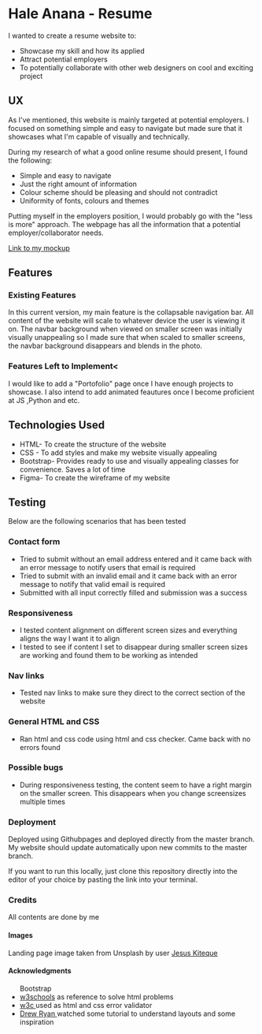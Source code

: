 <h1>Hale Anana - Resume </h1>

I wanted to create a resume website to:
<ul>
<li> Showcase my skill and how its applied </li>
<li> Attract potential employers </li>
<li> To potentially collaborate with other web designers on cool and exciting project</li>
</ul>

<h2> UX </h2>
As I've mentioned, this website is mainly targeted at potential employers. I focused on something simple and easy to navigate but made sure that it showcases what I'm capable of visually and technically.

During my research of what a good online resume should present, I found the following:

<ul>

<li> Simple and easy to navigate</li>
<li> Just  the right amount of information </li>
<li> Colour scheme should be pleasing and should not contradict</li>
<li> Uniformity of fonts, colours and themes</li>
</ul>

Putting myself in the employers position, I would probably go with the "less is more" approach.
The webpage has all the information that a potential employer/collaborator needs.


<a href="https://www.figma.com/file/uSBSgPJTvIpOQyNAWUnOl7/resume-website?node-id=0%3A1" target="_blank"> Link to my mockup</a>

<h2>Features</h2>

<h3>Existing Features</h3>

In this current version, my main feature is the collapsable navigation bar. All content of the website will scale to whatever device the user is viewing it on.
The navbar background when viewed on smaller screen was initially visually unappealing so I made sure that when scaled to smaller screens, the navbar background disappears and blends in the photo.


<h3>Features Left to Implement<</h3>
I would like to add a "Portofolio" page once I have enough projects to showcase.
I also intend to add animated feautures once I become proficient at JS ,Python and etc.

<h2>Technologies Used</h2>
<ul>
<li>HTML- To create the structure of the website</li>
<li>CSS - To add styles and make my website visually appealing</li>
<li>Bootstrap- Provides ready to use and visually appealing classes for convenience. Saves a lot of time </li>
<li>Figma- To create the wireframe of my website</li>
</ul>

<h2>Testing </h2>

Below are the following scenarios that has been tested

<h3>Contact form</h3>
<ul>
<li>Tried to submit without an email address entered and it came back with an error message to notify users that email is required</li>
<li>Tried to submit with an invalid email and it came back with an error message to notify that valid email is required</li>
<li>Submitted with all input correctly filled and submission was a success
</ul>

<h3>Responsiveness</h3>
<ul>
<li>I tested content alignment on different screen sizes and everything aligns the way I want it to align</li>
<li>I tested to see if content I set to disappear during smaller screen sizes are working and found them to be working as intended</li>
</ul>

<h3> Nav links</h3>
<ul>
<li>Tested nav links to make sure they direct to the correct section of the website</li>
</ul>

<h3> General HTML and CSS </h3>
<ul>
<li>Ran html and css code using html and css checker. Came back with no errors found</li>
</ul>

<h3>Possible bugs</h3>
<ul>
<li>During responsiveness testing, the content seem to have a right margin on the smaller screen. This disappears when you change screensizes multiple times</li>
</ul>



<h3>Deployment</h3>

Deployed using Githubpages and deployed directly from the master branch. My website should update automatically upon new commits to the master branch.

If you want to run this locally, just clone this repository directly into the editor of your choice by pasting the link into your terminal. 

<h3>Credits</h3>
All contents are done by me

<h4>Images</h4>
Landing page image taken from Unsplash by user <a href="https://unsplash.com/@jesuskiteque">Jesus Kiteque</a>

<h4>Acknowledgments</h4>
<ul>
Bootstrap
<li><a href="https://www.w3schools.com/default.asp" target="_blank">w3schools</a> as reference to solve html problems </li>
<li><a href="https://jigsaw.w3.org/css-validator/#validate_by_input" target="_blank">w3c </a> used as html and css error validator</li>
<li><a href="https://www.youtube.com/channel/UCtXGz0MBuqZUC8rmGddc07Q" target="_blank">Drew Ryan </a> watched some tutorial to understand layouts and some inspiration</li>

</ul>
